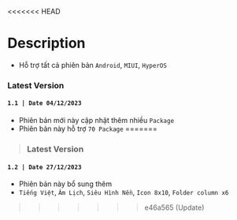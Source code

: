 <<<<<<< HEAD
# Description
- Hỗ trợ tất cả phiên bản `Android`, `MIUI`, `HyperOS`

### Latest Version
#### `1.1 | Date 04/12/2023`
- Phiên bản mới này cập nhật thêm nhiều `Package`
- Phiên bản này hỗ trợ `70 Package`
=======
> ### Latest Version
#### `1.2 | Date 27/12/2023`
- Phiên bản này bổ sung thêm
- `Tiếng Việt`, `Âm Lịch`, `Siêu Hình Nền`, `Icon 8x10`, `Folder column x6`
>>>>>>> e46a565 (Update)
